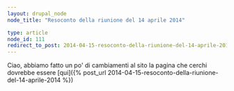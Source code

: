 ```yaml
---
layout: drupal_node
node_title: "Resoconto della riunione del 14 aprile 2014"

type: article
node_id: 111
redirect_to_post: 2014-04-15-resoconto-della-riunione-del-14-aprile-2014
---
```


Ciao, abbiamo fatto un po' di cambiamenti al sito
la pagina che cerchi dovrebbe essere [qui]({% post_url 2014-04-15-resoconto-della-riunione-del-14-aprile-2014 %})